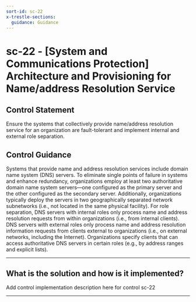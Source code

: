 ```yaml
---
sort-id: sc-22
x-trestle-sections:
  guidance: Guidance
---
```


# sc-22 - \[System and Communications Protection\] Architecture and Provisioning for Name/address Resolution Service

## Control Statement

Ensure the systems that collectively provide name/address resolution service for an organization are fault-tolerant and implement internal and external role separation.

## Control Guidance

Systems that provide name and address resolution services include domain name system (DNS) servers. To eliminate single points of failure in systems and enhance redundancy, organizations employ at least two authoritative domain name system servers—one configured as the primary server and the other configured as the secondary server. Additionally, organizations typically deploy the servers in two geographically separated network subnetworks (i.e., not located in the same physical facility). For role separation, DNS servers with internal roles only process name and address resolution requests from within organizations (i.e., from internal clients). DNS servers with external roles only process name and address resolution information requests from clients external to organizations (i.e., on external networks, including the Internet). Organizations specify clients that can access authoritative DNS servers in certain roles (e.g., by address ranges and explicit lists).

______________________________________________________________________

## What is the solution and how is it implemented?

Add control implementation description here for control sc-22

______________________________________________________________________
